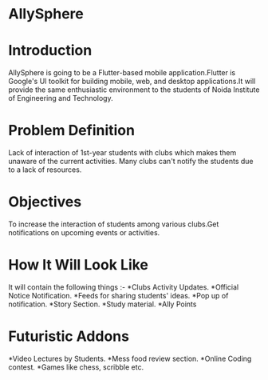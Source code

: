 # AllySphere
# Introduction
AllySphere is going to be a Flutter-based
mobile application.Flutter is Google's UI toolkit for building
mobile, web, and desktop applications.It will provide the same enthusiastic
environment to the students of Noida Institute of Engineering and Technology.
# Problem Definition
Lack of interaction of 1st-year students with clubs which makes them unaware of the current activities.
Many clubs can't notify the students due to a lack of resources.
# Objectives
To increase the interaction of students among various clubs.Get notifications on upcoming events or activities.
# How It Will Look Like
It will contain the following things :-
*Clubs Activity Updates.
*Official Notice Notification.
*Feeds for sharing students' ideas.
*Pop up of notification.
*Story Section.
*Study material.
*Ally Points
# Futuristic Addons
*Video Lectures by Students.
*Mess food review section.
*Online Coding contest.
*Games like chess, scribble etc.
